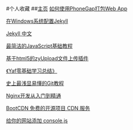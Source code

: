 #个人收藏
##[主页](http://www.lunzz.net/)
[如何使用PhoneGap打包Web App](https://github.com/Phamay/collection/blob/master/%E5%A6%82%E4%BD%95%E4%BD%BF%E7%94%A8PhoneGap%E6%89%93%E5%8C%85Web%20App.md)

[在Windows系统配置Jekyll](http://yanhaijing.com/jekyll/2011/12/30/run-jekyll-on-window/)

[Jekyll 中文](http://jekyllcn.com/)

[最简洁的JavaScript基础教程](http://yanhaijing.com/basejs/)

[基于html5的zyUpload文件上传插件](https://github.com/Phamay/collection/blob/master/基于html5的zyUpload文件上传插件.md)

[《Yaf零基础学习总结》](http://www.lai18.com/cate/60.html)

[史上最浅显易懂的Git教程](http://www.liaoxuefeng.com/wiki/0013739516305929606dd18361248578c67b8067c8c017b000)

[Nginx开发从入门到精通](http://tengine.taobao.org/book/index.html)

[BootCDN 免费的开源项目 CDN 服务](http://www.bootcdn.cn/)

[给你的网站添加 console.js](https://github.com/Phamay/collection/blob/master/%E7%BB%99%E4%BD%A0%E7%9A%84%E7%BD%91%E7%AB%99%E6%B7%BB%E5%8A%A0%20console.js.md)
